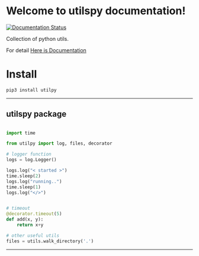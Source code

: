 # Welcome to utilspy documentation!
[![Documentation Status](https://readthedocs.org/projects/utilpy/badge/?version=latest)](https://utilpy.readthedocs.io/en/latest/?badge=latest)

Collection of python utils.

For detail [Here is Documentation](https://utilpy.readthedocs.io/en/latest/index.html)

# Install 
```bash
pip3 install utilpy
```

____

## utilspy package

```python

import time

from utilpy import log, files, decorator

# logger function 
logs = log.Logger()

logs.log("< started >")
time.sleep(2)
logs.log("running..")
time.sleep(1)
logs.log("</>")


# timeout
@decorator.timeout(5)
def add(x, y):
    return x+y

# other useful utils
files = utils.walk_directory('.')

```

____